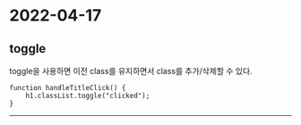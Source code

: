 # 2022-04-17
## toggle
toggle을 사용하면 이전 class를 유지하면서 class를 추가/삭제할 수 있다.
```
function handleTitleClick() {
    h1.classList.toggle("clicked");
}
```
***
